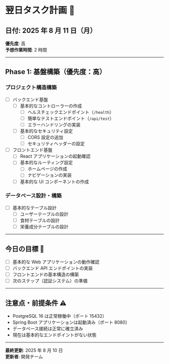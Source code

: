 # 翌日タスク計画 📅

## 日付: 2025 年 8 月 11 日（月）

**優先度**: 高  
**予想作業時間**: 2 時間

---

## Phase 1: 基盤構築（優先度：高）

### プロジェクト構造構築

- [ ] バックエンド基盤
  - [ ] 基本的なコントローラーの作成
    - [ ] ヘルスチェックエンドポイント（`/health`）
    - [ ] 簡単なテストエンドポイント（`/api/test`）
    - [ ] エラーハンドリングの実装
  - [ ] 基本的なセキュリティ設定
    - [ ] CORS 設定の追加
    - [ ] セキュリティヘッダーの設定
- [ ] フロントエンド基盤
  - [ ] React アプリケーションの起動確認
  - [ ] 基本的なルーティング設定
    - [ ] ホームページの作成
    - [ ] ナビゲーションの実装
  - [ ] 基本的な UI コンポーネントの作成

### データベース設計・構築

- [ ] 基本的なテーブル設計
  - [ ] ユーザーテーブルの設計
  - [ ] 食材テーブルの設計
  - [ ] 栄養成分テーブルの設計

---

## 今日の目標 🎯

- [ ] 基本的な Web アプリケーションの動作確認
- [ ] バックエンド API エンドポイントの実装
- [ ] フロントエンドの基本構造の構築
- [ ] 次のステップ（認証システム）の準備

---

## 注意点・前提条件 ⚠️

- PostgreSQL 16 は正常稼働中（ポート 15432）
- Spring Boot アプリケーションは起動済み（ポート 8080）
- データベース接続は正常に確立済み
- 現在は基本的なエンドポイントがない状態

---

**最終更新**: 2025 年 8 月 10 日  
**更新者**: 開発チーム
